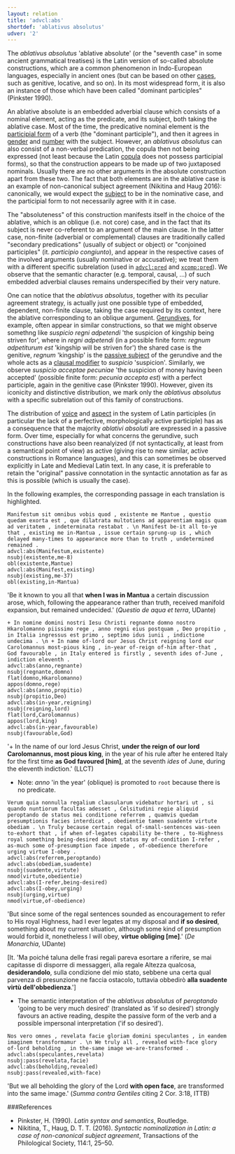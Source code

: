 ```yaml
---
layout: relation
title: 'advcl:abs'
shortdef: 'ablativus absolutus'
udver: '2'
---
```


The *ablativus absolutus* 'ablative absolute' (or the "seventh case" in some ancient grammatical treatises) is the Latin version of so-called absolute constructions, which are a common phenomenon in Indo-European languages, especially in ancient ones (but can be based on other [cases](la-feat/Case), such as genitive, locative, and so on). In its most widespread form, it is also an instance of those which have been called "dominant participles" (Pinkster 1990).

An ablative absolute is an embedded adverbial clause which consists of a nominal element, acting as the predicate, and its subject, both taking the ablative case. Most of the time, the predicative nominal element is the [participial form](la-feat/VerbForm) of a verb (the "dominant participle"), and then it agrees in [gender](la-feat/Gender) and [number](la-feat/Number) with the subject. However, an *ablativus absolutus* can also consist of a non-verbal predication, the copula then not being expressed (not least because the Latin [copula](la-dep/cop) does not possess participial forms), so that the construction appears to be made up of two juxtaposed nominals. Usually there are no other arguments in the absolute construction apart from these two. The fact that both elements are in the ablative case is an example of non-canonical subject agreement (Nikitina and Haug 2016): canonically, we would expect the [subject](la-dep/nsubj) to be in the nominative case, and the participial form to not necessarily agree with it in case. 

The "absoluteness" of this construction manifests itself in the choice of the ablative, which is an oblique (i.e. not core) case, and in the fact that its subject is never co-referent to an argument of the main clause. In the latter case, non-finite (adverbial or complemental) clauses are traditionally called "secondary predications" (usually of subject or object) or "conjoined participles" (it. *participio congiunto*), and appear in the respective cases of the involved arguments (usually nominative or accusative); we treat them with a different specific subrelation (used in [`advcl:pred`](la-dep/advcl-pred) and [`xcomp:pred`](la-dep/xcomp-pred)). We observe that the semantic character (e.g. temporal, causal, ...) of such embedded adverbial clauses remains underspecified by their very nature.

One can notice that the *ablativus absolutus*, together with its peculiar agreement strategy, is actually just one possible type of embedded, dependent, non-finite clause, taking the case required by its context, here the ablative corresponding to an oblique argument. [Gerundives](la-feat/VerbForm), for example, often appear in similar constructions, so that we might observe somethng like *suspicio regni adpetendi* 'the suspicion of kingship being striven for', where in *regni adpetendi* (in a possible finite form: *regnum adpetiturum est* 'kingship will be striven for') the shared case is the genitive, *regnum* 'kingship' is the [passive subject](la-dep/nsubj-pass) of the gerundive and the whole acts as a [clausal modifier](la-dep/acl) to *suspicio* 'suspicion'. Similarly, we observe *suspicio acceptae pecuniae* 'the suspicion of money having been accepted' (possible finite form: *pecunia accepta est*) with a perfect participle, again in the genitive case (Pinkster 1990). However, given its iconicity and distinctive distribution, we mark only the *ablativus absolutus* with a specific subrelation out of this family of constructions.           

The distribution of [voice](la-feat/Voice) and [aspect](la-feat/Aspect) in the system of Latin participles (in particular the lack of a perfective, morphologically active participle) has as a consequence that the majority *ablativi absoluti* are expressed in a passive form. Over time, especially for what concerns the gerundive, such constructions have also been reanalyized (if not syntactically, at least from a semantical point of view) as active (giving rise to new similar, active constructions in Romance languages), and this can sometimes be observed explicitly in Late and Medieval Latin text. In any case, it is preferable to retain the "original" passive connotation in the syntactic annotation as far as this is possible (which is usually the case).

In the following examples, the corresponding passage in each translation is highlighted.

~~~ sdparse
Manifestum sit omnibus vobis quod , existente me Mantue , questio quedam exorta est , que dilatrata multotiens ad apparentiam magis quam ad veritatem , indeterminata restabat . \n Manifest be-it all to-ye that , existing me in-Mantua , issue certain sprung-up is , which delayed many-times to appearance more than to truth , undetermined remained .
advcl:abs(Manifestum,existente)
nsubj(existente,me-8)
obl(existente,Mantue)
advcl:abs(Manifest,existing)
nsubj(existing,me-37)
obl(existing,in-Mantua)
~~~

'Be it known to you all that **when I was in Mantua** a certain discussion arose, which, following the appearance rather than truth, received manifold expansion, but remained undecided.' (*Questio de aqua et terra*, UDante)

~~~ sdparse
+ In nomine domini nostri Iesu Christi regnante domno nostro Hkarolomanno piissimo rege , anno regni eius postquam , Deo propitio , in Italia ingressus est primo , septimo idus iunii , indictione undecima . \n + In name of-lord our Jesus Christ reigning lord our Carolomannus most-pious king , in-year of-reign of-him after-that , God favourable , in Italy entered is firstly , seventh ides of-June , indiction eleventh .
advcl:abs(anno,regnante)
nsubj(regnante,domno)
flat(domno,Hkarolomanno)
appos(domno,rege)
advcl:abs(anno,propitio)
nsubj(propitio,Deo)
advcl:abs(in-year,reigning)
nsubj(reigning,lord)
flat(lord,Carolomannus)
appos(lord,king)
advcl:abs(in-year,favourable)
nsubj(favourable,God)
~~~

'\+ In the name of our lord Jesus Christ, **under the reign of our lord Carolomannus, most pious king**, in the year of his rule after he entered Italy for the first time **as God favoured [him]**, at the seventh *ides* of June, during the eleventh indiction.' (LLCT)

* Note: *anno* 'in the year' (oblique) is promoted to `root` because there is no predicate.

~~~ sdparse
Verum quia nonnulla regalium clausularum videbatur hortari ut , si quando nuntiorum facultas adesset , Celsitudini regie aliquid peroptando de status mei conditione referrem , quamvis quedam presumptionis facies interdicat , obedientie tamen suadente virtute obediam . \n Truly because certain regal of-small-sentences was-seen to-exhort that , if when of-legates capability be-there , to-Highness royal something being-desired about status my of-condition I-refer , as-much some of-presumption face impede , of-obedience therefore urging virtue I-obey . 
advcl:abs(referrem,peroptando)
advcl:abs(obediam,suadente)
nsubj(suadente,virtute)
nmod(virtute,obedientie)
advcl:abs(I-refer,being-desired)
advcl:abs(I-obey,urging)
nsubj(urging,virtue)
nmod(virtue,of-obedience)
~~~

'But since some of the regal sentences sounded as encouragement to refer to His royal Highness, had I ever legates at my disposal and **if so desired**, something about my current situation, although some kind of presumption would forbid it, nonetheless I will obey, **virtue obliging [me]**.' (*De Monarchia*, UDante)

[It. 'Ma poiché taluna delle frasi regali pareva esortare a riferire, se mai capitasse di disporre di messaggeri, alla regale Altezza qualcosa, **desiderandolo**, sulla condizione del mio stato, sebbene una certa qual parvenza di presunzione ne faccia ostacolo, tuttavia obbedirò **alla suadente virtù dell'obbedienza**.']

* The semantic interpretation of the *ablativus absolutus* of *peroptando* 'going to be very much desired' (translated as 'if so desired') strongly favours an active reading, despite the passive form of the verb and a possible impersonal interpretation ('if so desired').

~~~ sdparse
Nos vero omnes , revelata facie gloriam domini speculantes , in eandem imaginem transformamur . \n We truly all , revealed with-face glory of-lord beholding , in the-same image we-are-transformed .
advcl:abs(speculantes,revelata)
nsubj:pass(revelata,facie)
advcl:abs(beholding,revealed)
nsubj:pass(revealed,with-face)
~~~

'But we all beholding the glory of the Lord **with open face**, are transformed into the same image.' (*Summa contra Gentiles* citing 2 Cor. 3:18, ITTB)


###References

* Pinkster, H. (1990). *Latin syntax and semantics*, Routledge.
* Nikitina, T., Haug, D. T. T. (2016). *Syntactic nominalization in Latin: a case of non-canonical subject agreement*, Transactions of the Philological Society, 114:1, 25–50.
<!-- Interlanguage links updated Pá kvě 14 11:08:46 CEST 2021 -->

